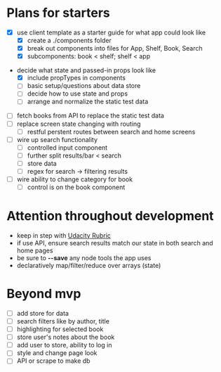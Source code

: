 # Plans for starters
- [X] use client template as a starter guide for what app could look like
    - [X] create a ./components folder
	- [X] break out components into files for App, Shelf, Book, Search
    - [X] subcomponents: book < shelf; shelf < app
- decide what state and passed-in props look like
	- [X] include propTypes in components
	- [ ] basic setup/questions about data store
	- [ ] decide how to use state and props
	- [ ] arrange and normalize the static test data
- [ ] fetch books from API to replace the static test data
- [ ] replace screen state changing with routing
	- [ ] restful perstent routes between search and home screens
- [ ] wire up search functionality
	- [ ] controlled input component
	- [ ] further split results/bar < search
	- [ ] store data
	- [ ] regex for search -> filtering results
- [ ] wire ability to change category for book
	- [ ] control is on the book component

# Attention throughout development
- keep in step with [Udacity Rubric](https://review.udacity.com/#!/rubrics/918/view)
- if use API, ensure search results match our state in both search and home pages
- be sure to **--save** any node tools the app uses
- declaratively map/filter/reduce over arrays (state)

# Beyond mvp
- [ ] add store for data
- [ ] search filters like by author, title
- [ ] highlighting for selected book
- [ ] store user's notes about the book
- [ ] add user to store, ability to log in
- [ ] style and change page look
- [ ] API or scrape to make db
